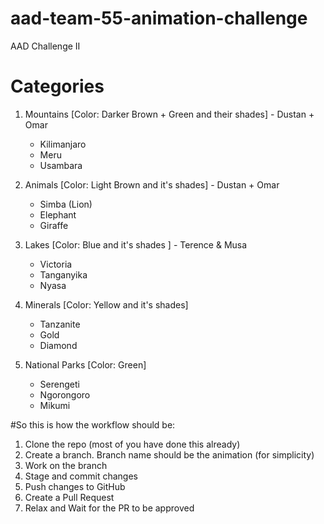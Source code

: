 # aad-team-55-animation-challenge
AAD Challenge II

# Categories
1. Mountains [Color: Darker Brown + Green and their shades] - Dustan + Omar
   - Kilimanjaro
   - Meru
   - Usambara

2. Animals [Color: Light Brown and it's shades] - Dustan + Omar
   - Simba (Lion)
   - Elephant
   - Giraffe

3. Lakes [Color: Blue and it's shades ] - Terence & Musa
   - Victoria
   - Tanganyika
   - Nyasa

4. Minerals [Color: Yellow and it's shades]
   - Tanzanite
   - Gold
   - Diamond

5. National Parks [Color: Green]
   - Serengeti
   - Ngorongoro
   - Mikumi

#So this is how the workflow should be:
1. Clone the repo (most of you have done this already)
2. Create a branch. Branch name should be the animation (for simplicity)
3. Work on the branch
4. Stage and commit changes
5. Push changes to GitHub
6. Create a Pull Request
7. Relax and Wait for the PR to be approved

